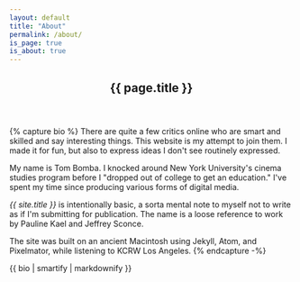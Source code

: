 ```yaml
---
layout: default
title: "About"
permalink: /about/
is_page: true
is_about: true
---
```


<article>

<header class="page"><h1>{{ page.title }}</h1></header>

{% capture bio %}
There are quite a few critics online who are smart and skilled and say interesting things. This website is my attempt to join them. I made it for fun, but also to express ideas I don't see routinely expressed.

My name is Tom Bomba. I knocked around New York University's cinema studies program before I "dropped out of college to get an education." I've spent my time since producing various forms of digital media.

_{{ site.title }}_ is intentionally basic, a sorta mental note to myself not to write as if I'm submitting for publication. The name is a loose reference to work by Pauline Kael and Jeffrey Sconce.

The site was built on an ancient Macintosh using Jekyll, Atom, and Pixelmator, while listening to KCRW Los Angeles.
{% endcapture -%}

{{ bio | smartify | markdownify }}

</article>
